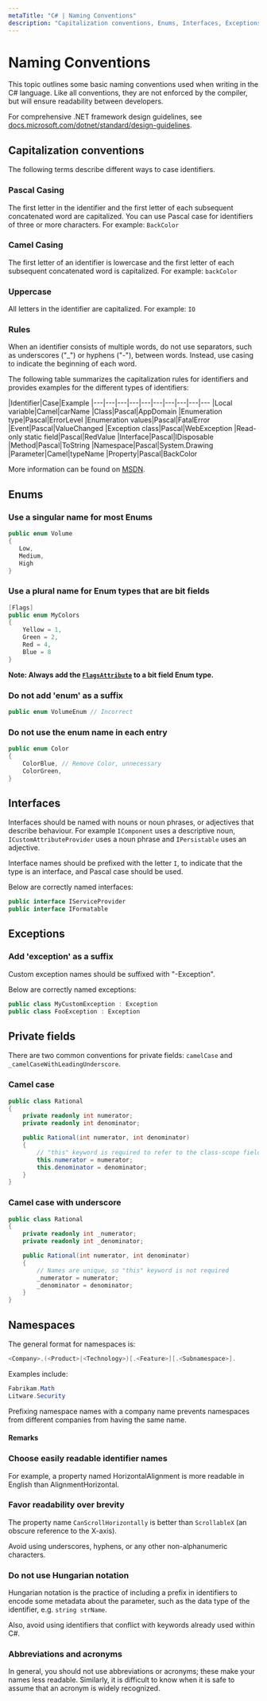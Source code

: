 ```yaml
---
metaTitle: "C# | Naming Conventions"
description: "Capitalization conventions, Enums, Interfaces, Exceptions, Private fields, Namespaces"
---
```


# Naming Conventions


This topic outlines some basic naming conventions used when writing in the C# language. Like all conventions, they are not enforced by the compiler, but will ensure readability between developers.

For comprehensive .NET framework design guidelines, see [docs.microsoft.com/dotnet/standard/design-guidelines](https://docs.microsoft.com/dotnet/standard/design-guidelines/).



## Capitalization conventions


The following terms describe different ways to case identifiers.

### Pascal Casing

The first letter in the identifier and the first letter of each subsequent concatenated word are capitalized. You can use Pascal case for identifiers of three or more characters. For example: `BackColor`

### Camel Casing

The first letter of an identifier is lowercase and the first letter of each subsequent concatenated word is capitalized. For example: `backColor`

### Uppercase

All letters in the identifier are capitalized. For example: `IO`

### Rules

When an identifier consists of multiple words, do not use separators, such as underscores ("_") or hyphens ("-"), between words. Instead, use casing to indicate the beginning of each word.

The following table summarizes the capitalization rules for identifiers and provides examples for the different types of identifiers:

|Identifier|Case|Example
|---|---|---|---|---|---|---|---|---|---
|Local variable|Camel|carName
|Class|Pascal|AppDomain
|Enumeration type|Pascal|ErrorLevel
|Enumeration values|Pascal|FatalError
|Event|Pascal|ValueChanged
|Exception class|Pascal|WebException
|Read-only static field|Pascal|RedValue
|Interface|Pascal|IDisposable
|Method|Pascal|ToString
|Namespace|Pascal|System.Drawing
|Parameter|Camel|typeName
|Property|Pascal|BackColor

More information can be found on [MSDN](https://msdn.microsoft.com/library/ms229043(v=vs.110).aspx).



## Enums


### Use a singular name for most Enums

```cs
public enum Volume
{
   Low,
   Medium,
   High
}

```

### Use a plural name for Enum types that are bit fields

```cs
[Flags]
public enum MyColors
{
    Yellow = 1,
    Green = 2,
    Red = 4,
    Blue = 8
}

```

**Note: Always add the [`FlagsAttribute`](https://msdn.microsoft.com/en-us/library/system.flagsattribute(v=vs.110).aspx) to a bit field Enum type.**

### Do **not** add 'enum' as a suffix

```cs
public enum VolumeEnum // Incorrect

```

### Do **not** use the enum name in each entry

```cs
public enum Color
{
    ColorBlue, // Remove Color, unnecessary
    ColorGreen,
}

```



## Interfaces


Interfaces should be named with nouns or noun phrases, or adjectives that describe behaviour. For example `IComponent` uses a descriptive noun, `ICustomAttributeProvider` uses a noun phrase and `IPersistable` uses an adjective.

Interface names should be prefixed with the letter `I`, to indicate that the type is an interface, and Pascal case should be used.

Below are correctly named interfaces:

```cs
public interface IServiceProvider
public interface IFormatable

```



## Exceptions


### Add 'exception' as a suffix

Custom exception names should be suffixed with "-Exception".

Below are correctly named exceptions:

```cs
public class MyCustomException : Exception
public class FooException : Exception

```



## Private fields


There are two common conventions for private fields: `camelCase` and `_camelCaseWithLeadingUnderscore`.

### Camel case

```cs
public class Rational
{
    private readonly int numerator;
    private readonly int denominator;

    public Rational(int numerator, int denominator)
    {
        // "this" keyword is required to refer to the class-scope field
        this.numerator = numerator;
        this.denominator = denominator;
    }
}

```

### Camel case with underscore

```cs
public class Rational
{
    private readonly int _numerator;
    private readonly int _denominator;

    public Rational(int numerator, int denominator)
    {
        // Names are unique, so "this" keyword is not required
        _numerator = numerator;
        _denominator = denominator;
    }
}

```



## Namespaces


The general format for namespaces is:

```cs
<Company>.(<Product>|<Technology>)[.<Feature>][.<Subnamespace>].

```

Examples include:

```cs
Fabrikam.Math
Litware.Security

```

Prefixing namespace names with a company name prevents namespaces from different companies from having the same name.



#### Remarks


### Choose easily readable identifier names

For example, a property named HorizontalAlignment is more readable in English than AlignmentHorizontal.

### Favor readability over brevity

The property name `CanScrollHorizontally` is better than `ScrollableX` (an obscure reference to the X-axis).

Avoid using underscores, hyphens, or any other non-alphanumeric characters.

### Do **not** use Hungarian notation

Hungarian notation is the practice of including a prefix in identifiers to encode some metadata about the parameter, such as the data type of the identifier, e.g. `string strName`.

Also, avoid using identifiers that conflict with keywords already used within C#.

### Abbreviations and acronyms

In general, you should not use abbreviations or acronyms; these make your names less readable. Similarly, it is difficult to know when it is safe to assume that an acronym is widely recognized.

